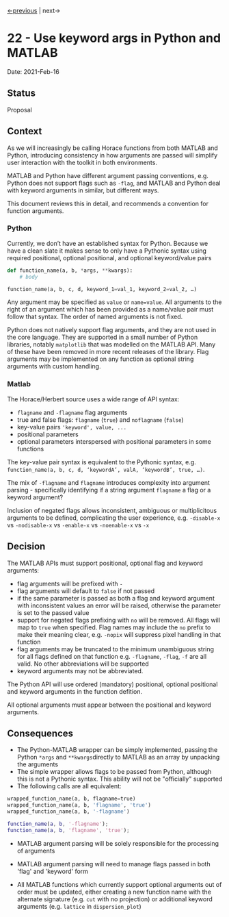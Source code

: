[<-previous](./0021-errors-and-warnings.md) |
next->

# 22 - Use keyword args in Python and MATLAB

Date: 2021-Feb-16

## Status

Proposal

## Context

As we will increasingly be calling Horace functions from both MATLAB and Python,
introducing consistency in how arguments are passed will simplify user interaction with the toolkit in both environments. 

MATLAB and Python have different argument passing conventions,
e.g. Python does not support flags such as `-flag`,
and MATLAB and Python deal with keyword arguments in similar, but different ways. 

This document reviews this in detail, and recommends a convention for function arguments.


### Python

Currently, we don’t have an established syntax for Python. Because we have a clean slate it makes sense to only have a Pythonic syntax using required positional, optional positional, and optional keyword/value pairs

```python
def function_name(a, b, *args, **kwargs):
	# body

function_name(a, b, c, d, keyword_1=val_1, keyword_2=val_2, …)
```
Any argument may be specified as `value` or `name=value`.
All arguments to the right of an argument which has been provided as a name/value pair must follow that syntax.
The order of named arguments is not fixed.

Python does not natively support flag arguments, and they are not used in the core language. They are supported in a small number of Python libraries, notably `matplotlib` that was modelled on the MATLAB API. Many of these have been removed in more recent releases of the library. Flag arguments may be implemented on any function as optional string arguments with custom handling.


### Matlab

The Horace/Herbert source uses a wide range of API syntax:

- `flagname` and `-flagname` flag arguments
- true and false flags: `flagname` (`true`) and `noflagname` (`false`)
- key-value pairs `'keyword', value, ...`
- positional parameters
- optional parameters interspersed with positional parameters in some functions

The key-value pair syntax is equivalent to the Pythonic syntax, e.g. `function_name(a, b, c, d, ‘keywordA’, valA, ‘keywordB’, true, …)`.

The mix of `-flagname` and `flagname` introduces complexity into argument parsing - specifically identifying if a string argument `flagname` a flag or a keyword argument?

Inclusion of negated flags allows inconsistent, ambiguous or multiplicitous arguments to be defined, complicating the user experience, e.g. `-disable-x` vs `-nodisable-x` vs `-enable-x` vs `-noenable-x` vs `-x`

## Decision

The MATLAB APIs must support positional, optional flag and keyword arguments:

- flag arguments will be prefixed with `-`
- flag arguments will default to `false` if not passed
- if the same parameter is passed as both a flag and keyword argument with inconsistent values an error will be raised, otherwise the parameter is set to the passed value
- support for negated flags prefixing with `no` will be removed. All flags will map to `true` when specified. Flag names may include the `no` prefix to make their meaning clear, e.g. `-nopix` will suppress pixel handling in that function
- flag arguments may be truncated to the minimum unambiguous string for all flags defined on that function e.g. `-flagname`, `-flag`, `-f` are all valid. No other abbreviations will be supported
- keyword arguments may not be abbreviated.

The Python API will use ordered (mandatory) positional, optional positional and keyword arguments in the function defition.

All optional arguments must appear between the positional and keyword arguments.


## Consequences

- The Python-MATLAB wrapper can be simply implemented, passing the Python `*args` and `**kwargs`directly to MATLAB as an array by unpacking the arguments
- The simple wrapper allows flags to be passed from Python, although this is not a Pythonic syntax. This ability will not be "officially" supported
- The following calls are all equivalent:
```python
wrapped_function_name(a, b, flagname=true)
wrapped_function_name(a, b, 'flagname', 'true')
wrapped_function_name(a, b, '-flagname')
```
```matlab
function_name(a, b, '-flagname');
function_name(a, b, 'flagname', 'true');
```

- MATLAB argument parsing will be solely responsible for the processing of arguments

- MATLAB argument parsing will need to manage flags passed in both 'flag' and 'keyword' form

- All MATLAB functions which currently support optional arguments out of order must be updated, either creating a new function name with the alternate signature (e.g. `cut` with no projection) or additional keyword arguments (e.g. `lattice` in `dispersion_plot`)

